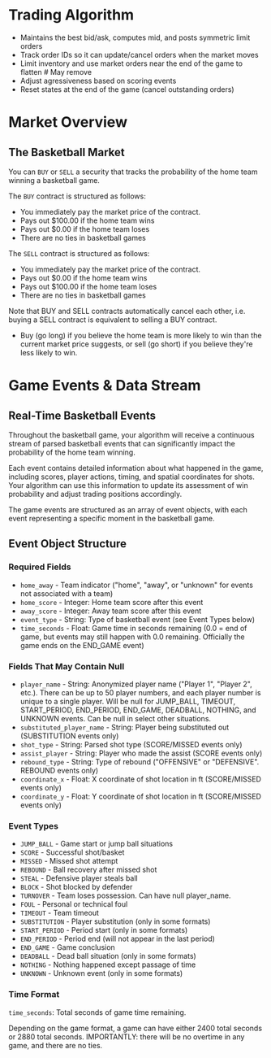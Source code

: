 
# Trading Algorithm

- Maintains the best bid/ask, computes mid, and posts symmetric limit orders
- Track order IDs so it can update/cancel orders when the market moves
- Limit inventory and use market orders near the end of the game to flatten # May remove
- Adjust agressiveness based on scoring events
- Reset states at the end of the game (cancel outstanding orders)

# Market Overview

## The Basketball Market
You can `BUY` or `SELL` a security that tracks the probability of the home team winning a basketball game.

The `BUY` contract is structured as follows:
- You immediately pay the market price of the contract.
- Pays out $100.00 if the home team wins
- Pays out $0.00 if the home team loses
- There are no ties in basketball games

The `SELL` contract is structured as follows:
- You immediately pay the market price of the contract.
- Pays out $0.00 if the home team wins
- Pays out $100.00 if the home team loses
- There are no ties in basketball games

Note that BUY and SELL contracts automatically cancel each other, i.e. buying a SELL contract is equivalent to selling a BUY contract.

- Buy (go long) if you believe the home team is more likely to win than the current market price suggests, or sell (go short) if you believe they're less likely to win.

# Game Events & Data Stream
## Real-Time Basketball Events
Throughout the basketball game, your algorithm will receive a continuous stream of parsed basketball events that can significantly impact the probability of the home team winning.

Each event contains detailed information about what happened in the game, including scores, player actions, timing, and spatial coordinates for shots. Your algorithm can use this information to update its assessment of win probability and adjust trading positions accordingly.

The game events are structured as an array of event objects, with each event representing a specific moment in the basketball game.

## Event Object Structure

### Required Fields
- `home_away` - Team indicator ("home", "away", or "unknown" for events not associated with a team)
- `home_score` - Integer: Home team score after this event
- `away_score` - Integer: Away team score after this event
- `event_type` - String: Type of basketball event (see Event Types below)
- `time_seconds` - Float: Game time in seconds remaining (0.0 = end of game, but events may still happen with 0.0 remaining. Officially the game ends on the END_GAME event)

### Fields That May Contain Null
- `player_name` - String: Anonymized player name ("Player 1", "Player 2", etc.). There can be up to 50 player numbers, and each player number is unique to a single player. Will be null for JUMP_BALL, TIMEOUT, START_PERIOD, END_PERIOD, END_GAME, DEADBALL, NOTHING, and UNKNOWN events. Can be null in select other situations.
- `substituted_player_name` - String: Player being substituted out (SUBSTITUTION events only)
- `shot_type` - String: Parsed shot type (SCORE/MISSED events only)
- `assist_player` - String: Player who made the assist (SCORE events only)
- `rebound_type` - String: Type of rebound ("OFFENSIVE" or "DEFENSIVE". REBOUND events only)
- `coordinate_x` - Float: X coordinate of shot location in ft (SCORE/MISSED events only)
- `coordinate_y` - Float: Y coordinate of shot location in ft (SCORE/MISSED events only)

### Event Types

- `JUMP_BALL` - Game start or jump ball situations
- `SCORE` - Successful shot/basket
- `MISSED` - Missed shot attempt
- `REBOUND` - Ball recovery after missed shot
- `STEAL` - Defensive player steals ball
- `BLOCK` - Shot blocked by defender
- `TURNOVER` - Team loses possession. Can have null player_name.
- `FOUL` - Personal or technical foul
- `TIMEOUT` - Team timeout
- `SUBSTITUTION` - Player substitution (only in some formats)
- `START_PERIOD` - Period start (only in some formats)
- `END_PERIOD` - Period end (will not appear in the last period)
- `END_GAME` - Game conclusion
- `DEADBALL` - Dead ball situation (only in some formats)
- `NOTHING` - Nothing happened except passage of time
- `UNKNOWN` - Unknown event (only in some formats)

### Time Format
`time_seconds`: Total seconds of game time remaining.

Depending on the game format, a game can have either 2400 total seconds or 2880 total seconds. IMPORTANTLY: there will be no overtime in any game, and there are no ties.
